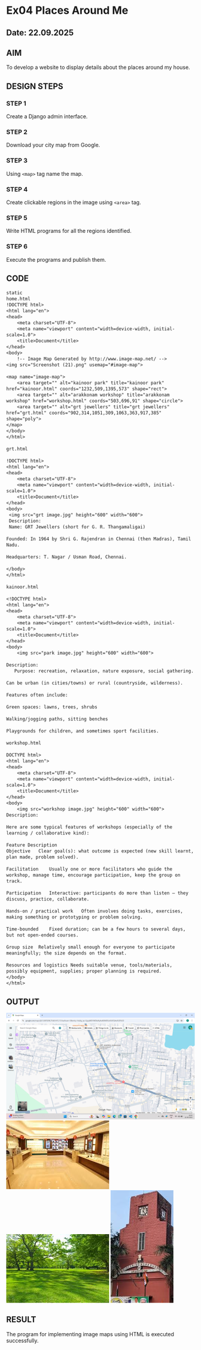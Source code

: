 # Ex04 Places Around Me
## Date: 22.09.2025

## AIM
To develop a website to display details about the places around my house.

## DESIGN STEPS

### STEP 1
Create a Django admin interface.

### STEP 2
Download your city map from Google.

### STEP 3
Using ```<map>``` tag name the map.

### STEP 4
Create clickable regions in the image using ```<area>``` tag.

### STEP 5
Write HTML programs for all the regions identified.

### STEP 6
Execute the programs and publish them.

## CODE
```
static
home.html
!DOCTYPE html>
<html lang="en">
<head>
    <meta charset="UTF-8">
    <meta name="viewport" content="width=device-width, initial-scale=1.0">
    <title>Document</title>
</head>
<body>
    !-- Image Map Generated by http://www.image-map.net/ -->
<img src="Screenshot (21).png" usemap="#image-map">

<map name="image-map">
    <area target="" alt="kainoor park" title="kainoor park" href="kainoor.html" coords="1232,509,1395,573" shape="rect">
    <area target="" alt="arakkonam workshop" title="arakkonam workshop" href="workshop.html" coords="503,696,91" shape="circle">
    <area target="" alt="grt jewellers" title="grt jewellers" href="grt.html" coords="902,314,1051,309,1063,363,917,385" shape="poly">
</map>
</body>
</html>

grt.html

!DOCTYPE html>
<html lang="en">
<head>
    <meta charset="UTF-8">
    <meta name="viewport" content="width=device-width, initial-scale=1.0">
    <title>Document</title>
</head>
<body>
 <img src="grt image.jpg" height="600" width="600">
 Description:
 Name: GRT Jewellers (short for G. R. Thangamaligai)

Founded: In 1964 by Shri G. Rajendran in Chennai (then Madras), Tamil Nadu. 

Headquarters: T. Nagar / Usman Road, Chennai.
 
</body>
</html>

kainoor.html

<!DOCTYPE html>
<html lang="en">
<head>
    <meta charset="UTF-8">
    <meta name="viewport" content="width=device-width, initial-scale=1.0">
    <title>Document</title>
</head>
<body>
    <img src="park image.jpg" height="600" width="600">

Description:
   Purpose: recreation, relaxation, nature exposure, social gathering. 

Can be urban (in cities/towns) or rural (countryside, wilderness).

Features often include:

Green spaces: lawns, trees, shrubs 

Walking/jogging paths, sitting benches

Playgrounds for children, and sometimes sport facilities.

workshop.html

DOCTYPE html>
<html lang="en">
<head>
    <meta charset="UTF-8">
    <meta name="viewport" content="width=device-width, initial-scale=1.0">
    <title>Document</title>
</head>
<body>
    <img src="workshop image.jpg" height="600" width="600">
Description:

Here are some typical features of workshops (especially of the learning / collaborative kind):

Feature	Description
Objective	Clear goal(s): what outcome is expected (new skill learnt, plan made, problem solved).

Facilitation	Usually one or more facilitators who guide the workshop, manage time, encourage participation, keep the group on track.

Participation	Interactive: participants do more than listen — they discuss, practice, collaborate.

Hands-on / practical work	Often involves doing tasks, exercises, making something or prototyping or problem solving. 

Time-bounded	Fixed duration; can be a few hours to several days, but not open-ended courses. 

Group size	Relatively small enough for everyone to participate meaningfully; the size depends on the format. 

Resources and logistics	Needs suitable venue, tools/materials, possibly equipment, supplies; proper planning is required.    
</body>
</html>
```


## OUTPUT
![alt text](image-1.png)
![alt text](image-3.png)
![alt text](image-4.png)
![alt text](image-5.png)




## RESULT
The program for implementing image maps using HTML is executed successfully.
